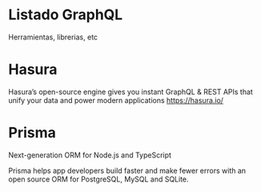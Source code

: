# Listado GraphQL 

Herramientas, librerias, etc

# Hasura

Hasura’s open-source engine gives you instant GraphQL & REST APIs that unify your data and power modern applications
https://hasura.io/


# Prisma 

Next-generation ORM for Node.js and TypeScript

Prisma helps app developers build faster and
make fewer errors with an open source ORM for PostgreSQL, MySQL and SQLite.